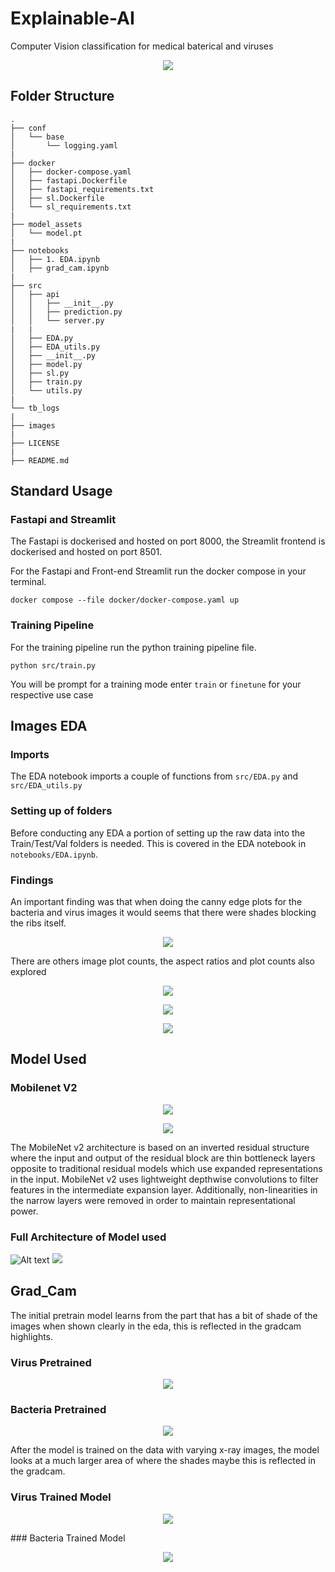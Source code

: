 # Explainable-AI
Computer Vision classification for medical baterical and viruses

<p align="center">
  <img src="images/bacteria.jpeg" />
</p>

## Folder Structure

```
.
├── conf
│   └── base
│       └── logging.yaml
|
├── docker
│   ├── docker-compose.yaml
│   ├── fastapi.Dockerfile
│   ├── fastapi_requirements.txt
│   ├── sl.Dockerfile
│   └── sl_requirements.txt
|
├── model_assets
│   └── model.pt
|
├── notebooks
│   ├── 1. EDA.ipynb
│   ├── grad_cam.ipynb
|
├── src
│   ├── api
│   │   ├── __init__.py
│   │   ├── prediction.py
│   │   └── server.py
|   |
│   ├── EDA.py
│   ├── EDA_utils.py
│   ├── __init__.py
│   ├── model.py
│   ├── sl.py
│   ├── train.py
│   └── utils.py
|
└── tb_logs
|
├── images
|
├── LICENSE
|
├── README.md
```

## Standard Usage

<lb>

### Fastapi and Streamlit

The Fastapi is dockerised and hosted on port 8000, the Streamlit frontend is dockerised and hosted on port 8501.


For the Fastapi and Front-end Streamlit run the docker compose in your terminal.

```
docker compose --file docker/docker-compose.yaml up
```

<lb>

### Training Pipeline
For the training pipeline run the python training pipeline file.
```
python src/train.py
```

You will be prompt for a training mode enter `train` or `finetune` for your respective use case
## Images EDA

### Imports
The EDA notebook imports a couple of functions from `src/EDA.py` and `src/EDA_utils.py`

### Setting up of folders
Before conducting any EDA a portion of setting up the raw data into the Train/Test/Val folders is needed. This is covered in the EDA notebook in `notebooks/EDA.ipynb`. 


### Findings

An important finding was that when doing the canny edge plots for the bacteria and virus images it would seems that there were shades blocking the ribs itself.

<p align="center">
  <img src="images/canny_edge.png" />
</p>

There are others image plot counts, the aspect ratios and plot counts also explored

<p align="center">
  <img src="images/plot_counts.png" />
</p>

<p align="center">
  <img src="images/aspect_ratio.png" />
</p>

<p align="center">
  <img src="images/image_sizes.png" />
</p>

## Model Used



### Mobilenet V2

<p align="center">
  <img src="images/mobilenet_v2_1.png" />
</p>

<p align="center">
  <img src="images/mobilenet_v2_2.png" />
</p>


The MobileNet v2 architecture is based on an inverted residual structure where the input and output of the residual block are thin bottleneck layers opposite to traditional residual models which use expanded representations in the input. MobileNet v2 uses lightweight depthwise convolutions to filter features in the intermediate expansion layer. Additionally, non-linearities in the narrow layers were removed in order to maintain representational power.

<lb>

### Full Architecture of Model used
![Alt text](images/output.svg)
<img src="images/output.svg">

## Grad_Cam

The initial pretrain model learns from the part that has a bit of shade of the images when shown clearly in the eda, this is reflected in the gradcam highlights.

### Virus Pretrained
<p align="center">
  <img src="images/gradcam1.png" />
</p>

### Bacteria Pretrained
<p align="center">
  <img src="images/gradcam2.png" />
</p>

After the model is trained on the data with varying x-ray images, the model looks at a much larger area of where the shades maybe this is reflected in the gradcam.

### Virus Trained Model
<p align="center">
  <img src="images/gradcam3.png" />
</p>
### Bacteria Trained Model
<p align="center">
  <img src="images/gradcam4.png" />
</p>